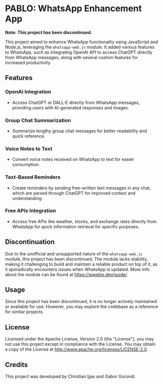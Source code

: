 # PABLO: WhatsApp Enhancement App

**Note: This project has been discontinued.**

This project aimed to enhance WhatsApp functionality using JavaScript and Node.js, leveraging the `whatsapp-web.js` module. It added various features to WhatsApp, such as integrating OpenAI API to access ChatGPT directly from WhatsApp messages, along with several custom features for increased productivity.

## Features

### OpenAI Integration
- Access ChatGPT or DALL-E directly from WhatsApp messages, providing users with AI-generated responses and images.

### Group Chat Summarization
- Summarize lengthy group chat messages for better readability and quick reference.

### Voice Notes to Text
- Convert voice notes received on WhatsApp to text for easier consumption.

### Text-Based Reminders
- Create reminders by sending free-written text messages in any chat, which are parsed through ChatGPT for improved context and understanding.

### Free APIs Integration
- Access free APIs like weather, stocks, and exchange rates directly from WhatsApp for quick information retrieval for specific purposes.

## Discontinuation
Due to the unofficial and unsupported nature of the `whatsapp-web.js` module, this project has been discontinued. The module lacks stability, making it challenging to build and maintain a reliable product on top of it, as it sporadically encounters issues when WhatsApp is updated. More info about the module can be found at https://wwebjs.dev/guide/.

## Usage
Since this project has been discontinued, it is no longer actively maintained or available for use. However, you may explore the codebase as a reference for similar projects.

## License
Licensed under the Apache License, Version 2.0 (the "License"); you may not use this project except in compliance with the License. You may obtain a copy of the License at http://www.apache.org/licenses/LICENSE-2.0.

## Credits
This project was developed by Christian Ijjas and Gabor Gorondi.
